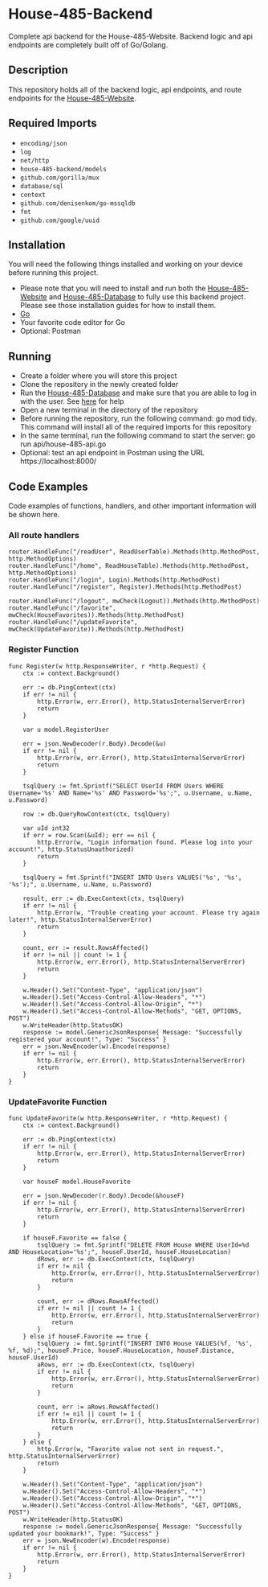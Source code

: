 # House-485-Backend
Complete api backend for the House-485-Website. Backend logic and api endpoints are completely built off of Go/Golang.

## Description
This repository holds all of the backend logic, api endpoints, and route endpoints for the [House-485-Website](https://github.com/DillJoker5/House-485-Website).

## Required Imports
* `encoding/json`
* `log`
* `net/http`
* `house-485-backend/models`
* `github.com/gorilla/mux`
* `database/sql`
* `context`
* `github.com/denisenkom/go-mssqldb`
* `fmt`
* `github.com/google/uuid`

## Installation
You will need the following things installed and working on your device before running this project.
* Please note that you will need to install and run both the [House-485-Website](https://github.com/DillJoker5/House-485-Website) and [House-485-Database](https://github.com/DillJoker5/House-485-Database) to fully use this backend project. Please see those installation guides for how to install them.
* [Go](https://go.dev/doc/install)
* Your favorite code editor for Go
* Optional: Postman

## Running
* Create a folder where you will store this project
* Clone the repository in the newly created folder
* Run the [House-485-Database](https://github.com/DillJoker5/House-485-Database) and make sure that you are able to log in with the user. See [here](https://github.com/DillJoker5/House-485-Database) for help
* Open a new terminal in the directory of the repository
* Before running the repository, run the following command: go mod tidy. This command will install all of the required imports for this repository
* In the same terminal, run the following command to start the server: go run api/house-485-api.go
* Optional: test an api endpoint in Postman using the URL https://localhost:8000/

## Code Examples
Code examples of functions, handlers, and other important information will be shown here.
### All route handlers

	router.HandleFunc("/readUser", ReadUserTable).Methods(http.MethodPost, http.MethodOptions)
	router.HandleFunc("/home", ReadHouseTable).Methods(http.MethodPost, http.MethodOptions)
	router.HandleFunc("/login", Login).Methods(http.MethodPost)
	router.HandleFunc("/register", Register).Methods(http.MethodPost)

	router.HandleFunc("/logout", mwCheck(Logout)).Methods(http.MethodPost)
	router.HandleFunc("/favorite", mwCheck(HouseFavorites)).Methods(http.MethodPost)
	router.HandleFunc("/updateFavorite", mwCheck(UpdateFavorite)).Methods(http.MethodPost)


### Register Function

	func Register(w http.ResponseWriter, r *http.Request) {
		ctx := context.Background()

		err := db.PingContext(ctx)
		if err != nil {
			http.Error(w, err.Error(), http.StatusInternalServerError)
			return
		}

		var u model.RegisterUser

		err = json.NewDecoder(r.Body).Decode(&u)
		if err != nil {
			http.Error(w, err.Error(), http.StatusInternalServerError)
			return
		}

		tsqlQuery := fmt.Sprintf("SELECT UserId FROM Users WHERE Username='%s' AND Name='%s' AND Password='%s';", u.Username, u.Name, u.Password)

		row := db.QueryRowContext(ctx, tsqlQuery)

		var uId int32
		if err = row.Scan(&uId); err == nil {
			http.Error(w, "Login information found. Please log into your account!", http.StatusUnauthorized)
			return
		}

		tsqlQuery = fmt.Sprintf("INSERT INTO Users VALUES('%s', '%s', '%s');", u.Username, u.Name, u.Password)

		result, err := db.ExecContext(ctx, tsqlQuery)
		if err != nil {
			http.Error(w, "Trouble creating your account. Please try again later!", http.StatusInternalServerError)
			return
		}

		count, err := result.RowsAffected()
		if err != nil || count != 1 {
			http.Error(w, err.Error(), http.StatusInternalServerError)
			return
		}

		w.Header().Set("Content-Type", "application/json")
		w.Header().Set("Access-Control-Allow-Headers", "*")
		w.Header().Set("Access-Control-Allow-Origin", "*")
		w.Header().Set("Access-Control-Allow-Methods", "GET, OPTIONS, POST")
		w.WriteHeader(http.StatusOK)
		response := model.GenericJsonResponse{ Message: "Successfully registered your account!", Type: "Success" }
		err = json.NewEncoder(w).Encode(response)
		if err != nil {
			http.Error(w, err.Error(), http.StatusInternalServerError)
			return
		}
	}

### UpdateFavorite Function

	func UpdateFavorite(w http.ResponseWriter, r *http.Request) {
		ctx := context.Background()

		err := db.PingContext(ctx)
		if err != nil {
			http.Error(w, err.Error(), http.StatusInternalServerError)
			return
		}

		var houseF model.HouseFavorite

		err = json.NewDecoder(r.Body).Decode(&houseF)
		if err != nil {
			http.Error(w, err.Error(), http.StatusInternalServerError)
			return
		}

		if houseF.Favorite == false {
			tsqlQuery := fmt.Sprintf("DELETE FROM House WHERE UserId=%d AND HouseLocation='%s';", houseF.UserId, houseF.HouseLocation)
			dRows, err := db.ExecContext(ctx, tsqlQuery)
			if err != nil {
				http.Error(w, err.Error(), http.StatusInternalServerError)
				return
			}
			
			count, err := dRows.RowsAffected()
			if err != nil || count != 1 {
				http.Error(w, err.Error(), http.StatusInternalServerError)
				return
			}
		} else if houseF.Favorite == true {
			tsqlQuery := fmt.Sprintf("INSERT INTO House VALUES(%f, '%s', %f, %d);", houseF.Price, houseF.HouseLocation, houseF.Distance, houseF.UserId)
			aRows, err := db.ExecContext(ctx, tsqlQuery)
			if err != nil {
				http.Error(w, err.Error(), http.StatusInternalServerError)
				return
			}

			count, err := aRows.RowsAffected()
			if err != nil || count != 1 {
				http.Error(w, err.Error(), http.StatusInternalServerError)
				return
			}
		} else {
			http.Error(w, "Favorite value not sent in request.", http.StatusInternalServerError)
			return
		}

		w.Header().Set("Content-Type", "application/json")
		w.Header().Set("Access-Control-Allow-Headers", "*")
		w.Header().Set("Access-Control-Allow-Origin", "*")
		w.Header().Set("Access-Control-Allow-Methods", "GET, OPTIONS, POST")
		w.WriteHeader(http.StatusOK)
		response := model.GenericJsonResponse{ Message: "Successfully updated your bookmark!", Type: "Success" }
		err = json.NewEncoder(w).Encode(response)
		if err != nil {
			http.Error(w, err.Error(), http.StatusInternalServerError)
			return
		}
	}
